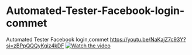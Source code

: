 # Automated-Tester-Facebook-login-commet
Automated Tester Facebook login,commet
https://youtu.be/NaKajZ7c93Y?si=zBPpQQQyKgiz4kDF
[![Watch the video](https://i.stack.imgur.com/Vp2cE.png)]([[https://youtu.be/vt5fpE0bzSY](https://youtu.be/NaKajZ7c93Y?si=zBPpQQQyKgiz4kDF](https://youtu.be/NaKajZ7c93Y?si=zBPpQQQyKgiz4kDF)https://youtu.be/NaKajZ7c93Y?si=zBPpQQQyKgiz4kDF))
